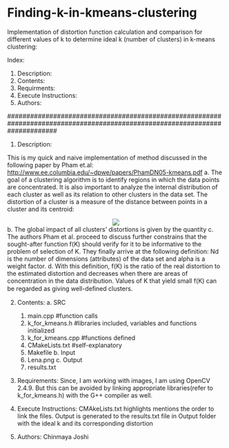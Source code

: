 # Finding-k-in-kmeans-clustering
Implementation of distortion function calculation and comparison for different values of k to determine ideal k (number of clusters) in k-means clustering:

Index:
1. Description:
2. Contents:
3. Requirments:
4. Execute Instructions:
5. Authors:

#############################################################################################################################
1. Description:

This is my quick and naive implementation of method discussed in the following paper by Pham et.al: http://www.ee.columbia.edu/~dpwe/papers/PhamDN05-kmeans.pdf 
  a.	The goal of a clustering algorithm is to identify regions in which the data points are concentrated. It is also     important to analyze the internal distribution of each cluster as well as its relation to other clusters in the data set. The distortion of a cluster is a measure of the distance between points in a cluster and its centroid: <br>
  <center><img src = "https://s0.wp.com/latex.php?latex=%5Cdisplaystyle+I_j+%3D+%5Csum_%7B%5Cmathrm%7Bx%7D_i+%5Cin+C_j%7D+%7C%7C%5Cmathrm%7Bx%7D_i+-+%5Cmu_j+%7C%7C%5E2&bg=ffffff&fg=000000&s=0"></center>
  b.	The global impact of all clusters’ distortions is given by the quantity
  c.	The authors Pham et al. proceed to discuss further constrains that the sought-after function f(K) should verify for it to be informative to the problem of selection of K. They finally arrive at the following definition: Nd is the number of dimensions (attributes) of the data set and alpha is a weight factor. 
  d.	With this definition, f(K) is the ratio of the real distortion to the estimated distortion and decreases when there are areas of concentration in the data distribution. Values of K that yield small f(K) can be regarded as giving well-deﬁned clusters.
  
2. Contents:
  a. SRC
    1. main.cpp #function calls
    2. k_for_kmeans.h  #libraries included, variables and functions initialized
    3. k_for_kmeans.cpp #functions defined
    4. CMakeLists.txt #self-explanatory
    5. Makefile
  b. Input
    1. Lena.png
  c. Output
    1. results.txt 
  
3. Requirements:
Since, I am working with images, I am using OpenCV 2.4.9. But this can be avoided by linking appropriate libraries(refer to k_for_kmeans.h) with the G++ compiler as well.

4. Execute Instructions:
CMAkeLists.txt highlights mentions the order to link the files. 
Output is generated to the results.txt file in Output folder with the ideal k and its corresponding distortion

5. Authors:
Chinmaya Joshi

